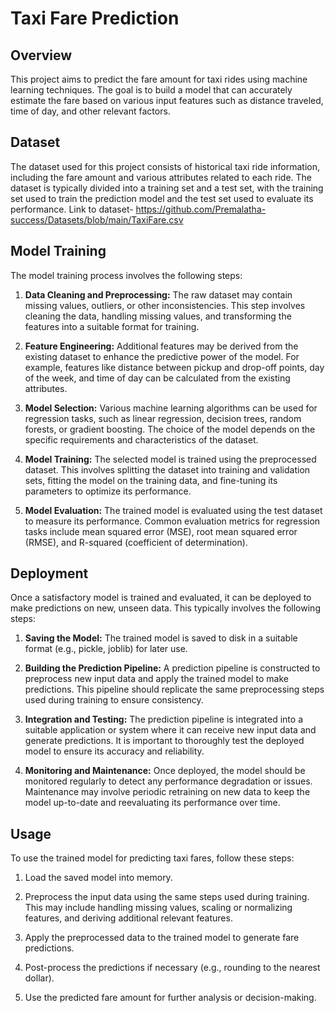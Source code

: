 # Taxi Fare Prediction

## Overview
This project aims to predict the fare amount for taxi rides using machine learning techniques. The goal is to build a model that can accurately estimate the fare based on various input features such as distance traveled, time of day, and other relevant factors.

## Dataset
The dataset used for this project consists of historical taxi ride information, including the fare amount and various attributes related to each ride. The dataset is typically divided into a training set and a test set, with the training set used to train the prediction model and the test set used to evaluate its performance.
Link to dataset- https://github.com/Premalatha-success/Datasets/blob/main/TaxiFare.csv

## Model Training
The model training process involves the following steps:

1. **Data Cleaning and Preprocessing:** The raw dataset may contain missing values, outliers, or other inconsistencies. This step involves cleaning the data, handling missing values, and transforming the features into a suitable format for training.

2. **Feature Engineering:** Additional features may be derived from the existing dataset to enhance the predictive power of the model. For example, features like distance between pickup and drop-off points, day of the week, and time of day can be calculated from the existing attributes.

3. **Model Selection:** Various machine learning algorithms can be used for regression tasks, such as linear regression, decision trees, random forests, or gradient boosting. The choice of the model depends on the specific requirements and characteristics of the dataset.

4. **Model Training:** The selected model is trained using the preprocessed dataset. This involves splitting the dataset into training and validation sets, fitting the model on the training data, and fine-tuning its parameters to optimize its performance.

5. **Model Evaluation:** The trained model is evaluated using the test dataset to measure its performance. Common evaluation metrics for regression tasks include mean squared error (MSE), root mean squared error (RMSE), and R-squared (coefficient of determination).

## Deployment
Once a satisfactory model is trained and evaluated, it can be deployed to make predictions on new, unseen data. This typically involves the following steps:

1. **Saving the Model:** The trained model is saved to disk in a suitable format (e.g., pickle, joblib) for later use.

2. **Building the Prediction Pipeline:** A prediction pipeline is constructed to preprocess new input data and apply the trained model to make predictions. This pipeline should replicate the same preprocessing steps used during training to ensure consistency.

3. **Integration and Testing:** The prediction pipeline is integrated into a suitable application or system where it can receive new input data and generate predictions. It is important to thoroughly test the deployed model to ensure its accuracy and reliability.

4. **Monitoring and Maintenance:** Once deployed, the model should be monitored regularly to detect any performance degradation or issues. Maintenance may involve periodic retraining on new data to keep the model up-to-date and reevaluating its performance over time.

## Usage
To use the trained model for predicting taxi fares, follow these steps:

1. Load the saved model into memory.

2. Preprocess the input data using the same steps used during training. This may include handling missing values, scaling or normalizing features, and deriving additional relevant features.

3. Apply the preprocessed data to the trained model to generate fare predictions.

4. Post-process the predictions if necessary (e.g., rounding to the nearest dollar).

5. Use the predicted fare amount for further analysis or decision-making.
